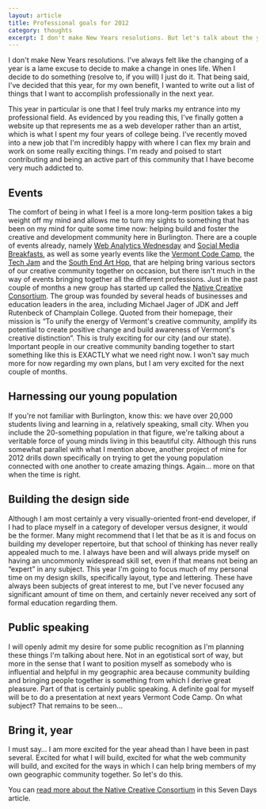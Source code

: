 ```yaml
---
layout: article
title: Professional goals for 2012
category: thoughts
excerpt: I don't make New Years resolutions. But let's talk about the year to come.
---
```

I don't make New Years resolutions. I've always felt like the changing of a year is a lame excuse to decide to make a change in ones life. When I decide to do something (resolve to, if you will) I just do it. That being said, I've decided that this year, for my own benefit, I wanted to write out a list of things that I want to accomplish professionally in the next year.

This year in particular is one that I feel truly marks my entrance into my professional field. As evidenced by you reading this, I've finally gotten a website up that represents me as a web developer rather than an artist, which is what I spent my four years of college being. I've recently moved into a new job that I'm incredibly happy with where I can flex my brain and work on some really exciting things. I'm ready and poised to start contributing and being an active part of this community that I have become very much addicted to.

Events
------

The comfort of being in what I feel is a more long-term position takes a big weight off my mind and allows me to turn my sights to something that has been on my mind for quite some time now: helping build and foster the creative and development community here in Burlington. There are a couple of events already, namely [Web Analytics Wednesday](http://thoughtfaucet.com/news/burlington-vt-web-analytics-wednesday-seo-edition/) and [Social Media Breakfasts](http://www.socialmediabreakfast.com/burlington/), as well as some yearly events like the [Vermont Code Camp](http://vtcodecamp.org/), the [Tech Jam](http://www.techjamvt.com) and the [South End Art Hop](http://seaba.com/), that are helping bring various sectors of our creative community together on occasion, but there isn't much in the way of events bringing together all the different professions. Just in the past couple of months a new group has started up called the [Native Creative Consortium](http://nativecreativevt.org/). The group was founded by several heads of businesses and education leaders in the area, including Michael Jager of JDK and Jeff Rutenbeck of Champlain College. Quoted from their homepage, their mission is “To unify the energy of Vermont's creative community, amplify its potential to create positive change and build awareness of Vermont's creative distinction”. This is truly exciting for our city (and our state). Important people in our creative community banding together to start something like this is EXACTLY what we need right now. I won't say much more for now regarding my own plans, but I am very excited for the next couple of months.

Harnessing our young population
-------------------------------

If you're not familiar with Burlington, know this: we have over 20,000 students living and learning in a, relatively speaking, small city. When you include the 20-something population in that figure, we're talking about a veritable force of young minds living in this beautiful city. Although this runs somewhat parallel with what I mention above, another project of mine for 2012 drills down specifically on trying to get the young population connected with one another to create amazing things. Again… more on that when the time is right.

Building the design side
------------------------

Although I am most certainly a very visually-oriented front-end developer, if I had to place myself in a category of developer versus designer, it would be the former. Many might recommend that I let that be as it is and focus on building my developer repertoire, but that school of thinking has never really appealed much to me. I always have been and will always pride myself on having an uncommonly widespread skill set, even if that means not being an “expert” in any subject. This year I'm going to focus much of my personal time on my design skills, specifically layout, type and lettering. These have always been subjects of great interest to me, but I've never focused any significant amount of time on them, and certainly never received any sort of formal education regarding them.

Public speaking
---------------

I will openly admit my desire for some public recognition as I'm planning these things I'm talking about here. Not in an egotistical sort of way, but more in the sense that I want to position myself as somebody who is influential and helpful in my geographic area because community building and bringing people together is something from which I derive great pleasure. Part of that is certainly public speaking. A definite goal for myself will be to do a presentation at next years Vermont Code Camp. On what subject? That remains to be seen…

Bring it, year
--------------

I must say… I am more excited for the year ahead than I have been in past several. Excited for what I will build, excited for what the web community will build, and excited for the ways in which I can help bring members of my own geographic community together. So let's do this.

You can [read more about the Native Creative Consortium](http://www.7dvt.com/2011vermont-creative-types-go-native-new-statewide-consortium) in this Seven Days article.